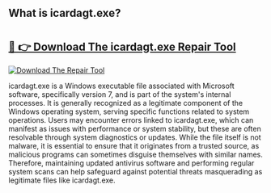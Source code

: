 ## What is icardagt.exe? 

# <h2><a href="https://exedetect.com/download.php?icardagt.exe">🔗 👉 Download The icardagt.exe Repair Tool</a></h2>

[![Download The Repair Tool](https://exedetect.com/download-button.jpg)](https://exedetect.com/download.php?icardagt.exe)

icardagt.exe is a Windows executable file associated with Microsoft software, specifically version 7, and is part of the system's internal processes. It is generally recognized as a legitimate component of the Windows operating system, serving specific functions related to system operations. Users may encounter errors linked to icardagt.exe, which can manifest as issues with performance or system stability, but these are often resolvable through system diagnostics or updates. While the file itself is not malware, it is essential to ensure that it originates from a trusted source, as malicious programs can sometimes disguise themselves with similar names. Therefore, maintaining updated antivirus software and performing regular system scans can help safeguard against potential threats masquerading as legitimate files like icardagt.exe.